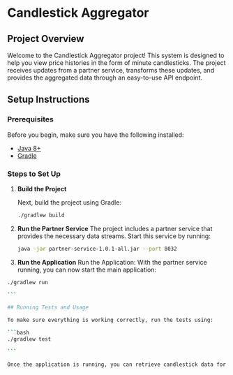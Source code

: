# Candlestick Aggregator

## Project Overview

Welcome to the Candlestick Aggregator project! This system is designed to help you view price histories in the form of minute candlesticks. The project receives updates from a partner service, transforms these updates, and provides the aggregated data through an easy-to-use API endpoint.

## Setup Instructions

### Prerequisites

Before you begin, make sure you have the following installed:

- [Java 8+](https://www.oracle.com/java/technologies/javase-jdk8-downloads.html)
- [Gradle](https://gradle.org/install/)

### Steps to Set Up

1. **Build the Project**

   Next, build the project using Gradle:

   ```bash
   ./gradlew build

   ```

2. **Run the Partner Service**
   The project includes a partner service that provides the necessary data streams. Start this service by running:

   ```bash
   java -jar partner-service-1.0.1-all.jar --port 8032

   ```

3. **Run the Application**
   Run the Application:
   With the partner service running, you can now start the main application:

````bash
./gradlew run

```

## Running Tests and Usage

To make sure everything is working correctly, run the tests using:

```bash
./gradlew test

```

Once the application is running, you can retrieve candlestick data for any instrument by making a GET request to the following endpoint: http://localhost:9000/candlesticks?isin={ISIN}

````
